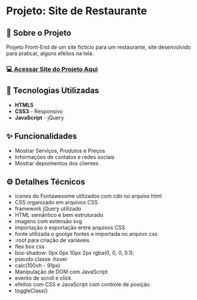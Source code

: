 <!-- # <h1 align="center">Site de um restaurante, desenvolvido para treinar e servir de exemplo</h1>
<br>
<h3 align="start">link do site</h3>

<a>https://deangelleses.github.io/Site_restaurante-HTML-CSS-JavaScript_jQuery/</a>
<br>
## 🚀 Tecnologias
<div>
  <img src="https://img.shields.io/badge/HTML-239120?style=for-the-badge&logo=html5&logoColor=white">
  <img src="https://img.shields.io/badge/CSS-239120?&style=for-the-badge&logo=css3&logoColor=white">
  <img src="https://img.shields.io/badge/JavaScript-F7DF1E?style=for-the-badge&logo=javascript&logoColor=black">
  <img src="https://img.shields.io/badge/jQuery-0769AD?style=for-the-badge&logo=jquery&logoColor=white">
</div>
<br><br>
<h3 align="center">Tela para desktop</h3>
<h5 align="center">Tela inicial</h5>
<div align="center">
  <img src="https://github.com/DeangellesES/Site_restaurante-HTML-CSS-JavaScript_jQuery/blob/main/Tela%20inicial.png" width="800">
</div>
<br><br>
<h3 align="center">Responsivo para tablet</h3>
<div align="center">
  <img src="https://github.com/DeangellesES/Site_restaurante-HTML-CSS-JavaScript_jQuery/blob/main/responsivo%20tablet.png" width="600">
</div>
<br><br>
<h3 align="center">Responsivo para mobile</h3>
<div align="center">
  <img src="https://github.com/DeangellesES/Site_restaurante-HTML-CSS-JavaScript_jQuery/blob/main/responsivo%20mobile.png" width="400">
</div> -->

<h1>Projeto: Site de Restaurante</h1>

<h2>📌 Sobre o Projeto</h2>
<p>Projeto Front-End de um site ficticio para um restaurante, site desenvolvido para praticar, alguns efeitos na tela.</p>

<h3>💻<a href="https://deangelleses.github.io/Site_restaurante-HTML-CSS-JavaScript_jQuery/" target="_blank"> Acessar Site do Projeto Aqui</a></h3>

<h2>🚀 Tecnologias Utilizadas</h2>
<ul>
  <li><b>HTML5</b></li>
  <li><b>CSS3</b> - Responsivo</li>
  <li><b>JavaScript</b> - jQuery</li>
</ul>

<h2>✨ Funcionalidades</h2>
<ul>
  <li>Mostrar Serviços, Produtos e Preços</li>
  <li>Informações de contatos e redes sociais</li>
  <li>Mostrar depoimentos dos clientes</li>
</ul>

<h2>⚙️ Detalhes Técnicos</h2>
<ul>
  <li>icones do Fontawesome utilizados com cdn no arquivo html</li>
  <li>CSS organizado em arquivos CSS</li>
  <li>framework jQuery utilizado</li>
  <li>HTML semântico e bem estruturado</li>
  <li>imagens com extensão svg</li>
  <li>importação e exportação entre arquivos CSS</li>
  <li>fonte utilizada o goolge fontes e importada no arquivo css</li>
  <li>:root para criação de variáveis</li>
  <li>flex box css</li>
  <li>box-shadow: 0px 0px 10px 2px rgba(0, 0, 0, 0.1);</li>
  <li>pseudo classe :hover</li>
  <li>calc(100vh - 91px) </li>
  <li>Manipulação de DOM com JavaScript</li>
  <li>evento de scroll e click</li>
  <li>efeitos com CSS e JavaScript com controle de posição</li>
  <li>toggleClass()</li>
</ul>
